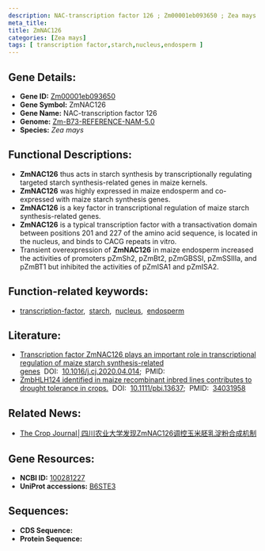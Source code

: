 ```yaml
---
description: NAC-transcription factor 126 ; Zm00001eb093650 ; Zea mays
meta_title:
title: ZmNAC126
categories: [Zea mays]
tags: [ transcription factor,starch,nucleus,endosperm ]
---
```


## Gene Details:
- **Gene ID:**	[Zm00001eb093650](https://www.maizegdb.org/gene_center/gene/Zm00001eb093650)
- **Gene Symbol:** ZmNAC126
- **Gene Name:** NAC-transcription factor 126
- **Genome:** [Zm-B73-REFERENCE-NAM-5.0](https://www.maizegdb.org/genome/assembly/Zm-B73-REFERENCE-NAM-5.0)
- **Species:** *Zea mays*

## Functional Descriptions:
   - **ZmNAC126** thus acts in starch synthesis by transcriptionally regulating targeted starch synthesis-related genes in maize kernels.
   - **ZmNAC126** was highly expressed in maize endosperm and co-expressed with maize starch synthesis genes.
   - **ZmNAC126** is a key factor in transcriptional regulation of maize starch synthesis-related genes.
   - **ZmNAC126** is a typical transcription factor with a transactivation domain between positions 201 and 227 of the amino acid sequence, is located in the nucleus, and binds to CACG repeats in vitro.
   - Transient overexpression of **ZmNAC126** in maize endosperm increased the activities of promoters pZmSh2, pZmBt2, pZmGBSSI, pZmSSIIIa, and pZmBT1 but inhibited the activities of pZmISA1 and pZmISA2.

## Function-related keywords:
- [transcription-factor](/tags/transcription-factor/),&nbsp;&nbsp;[starch](/tags/starch/),&nbsp;&nbsp;[nucleus](/tags/nucleus/),&nbsp;&nbsp;[endosperm](/tags/endosperm/)

## Literature:
   - [Transcription factor ZmNAC126 plays an important role in transcriptional regulation of maize starch synthesis-related genes]( https://www.sciencedirect.com/science/article/pii/S2214514120300933)&nbsp;&nbsp;DOI:&nbsp;&nbsp;[10.1016/j.cj.2020.04.014](https://www.sciencedirect.com/science/article/pii/S2214514120300933);&nbsp;&nbsp;PMID:&nbsp;&nbsp;[](https://pubmed.ncbi.nlm.nih.gov//)
   - [ZmbHLH124 identified in maize recombinant inbred lines contributes to drought tolerance in crops.]( https://onlinelibrary.wiley.com/doi/10.1111/pbi.13637)&nbsp;&nbsp;DOI:&nbsp;&nbsp;[10.1111/pbi.13637](https://onlinelibrary.wiley.com/doi/10.1111/pbi.13637);&nbsp;&nbsp;PMID:&nbsp;&nbsp;[34031958](https://pubmed.ncbi.nlm.nih.gov/34031958/)

## Related News:
   - [The Crop Journal│四川农业大学发现ZmNAC126调控玉米胚乳淀粉合成机制](https://mp.weixin.qq.com/s?__biz=Mzg3MDEwNDEyMg==&mid=2247494494&idx=3&sn=7787cdb2b906cfeace2d9df3628e7ec7&chksm=ce90460bf9e7cf1dca8de98f790687f26f4d7bdaed81e9da4d8c830a35c6f456762877551732&scene=27#wechat_redirect)

## Gene Resources:
- **NCBI ID:** [100281227](https://www.ncbi.nlm.nih.gov/gene/?term=100281227)
- **UniProt accessions:** [B6STE3](https://www.uniprot.org/uniprotkb/B6STE3/entry)



## Sequences:
- **CDS Sequence:**
- **Protein Sequence:**
